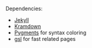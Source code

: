 Dependencies:

* [Jekyll](https://github.com/mojombo/jekyll)
* [Kramdown](http://kramdown.rubyforge.org)
* [Pygments](http://pygments.org/) for syntax coloring
* [gsl](http://rb-gsl.rubyforge.org/) for fast related pages